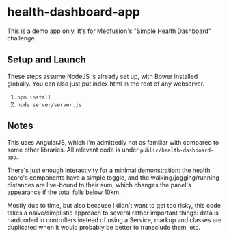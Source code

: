health-dashboard-app
====================

This is a demo app only. It's for Medfusion's "Simple Health Dashboard" challenge.


Setup and Launch
----------------

These steps assume NodeJS is already set up, with Bower installed globally. You can also just put index.html in the root of
any webserver.

1. `npm install`
2. `node server/server.js`


Notes
-----

This uses AngularJS, which I'm admittedly not as familiar with compared to some other libraries.
All relevant code is under `public/health-dashboard-app`.

There's just enough interactivity for a minimal demonstration: the health score's components have a simple toggle, and
the walking/jogging/running distances are live-bound to their sum, which changes the panel's appearance if the total
falls below 10km.

Mostly due to time, but also because I didn't want to get too risky, this code takes a naive/simplistic approach to
several rather important things: data is hardcoded in controllers instead of using a Service, markup and classes are
duplicated when it would probably be better to transclude them, etc.
